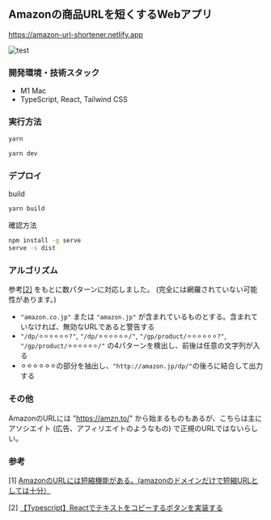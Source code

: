 ## Amazonの商品URLを短くするWebアプリ

https://amazon-url-shortener.netlify.app

![test](https://github.com/Wataru823/amazon_url_shortener/assets/74819028/2eba39e7-5335-45a6-8ebb-03f773f1a36f)

### 開発環境・技術スタック
- M1 Mac
- TypeScript, React, Tailwind CSS

### 実行方法

```bash
yarn
```

```bash
yarn dev
```

### デプロイ
build
```bash
yarn build
```

確認方法
```bash
npm install -g serve
serve -s dist
```

### アルゴリズム

参考[[2]](https://takuya-1st.hatenablog.jp/entry/2013/12/24/005719) をもとに数パターンに対応しました。
(完全には網羅されていない可能性があります。)

- `"amazon.co.jp"` または `"amazon.jp"` が含まれているものとする。含まれていなければ、無効なURLであると警告する
- `"/dp/⚪︎⚪︎⚪︎⚪︎⚪︎⚪︎?"`, `"/dp/⚪︎⚪︎⚪︎⚪︎⚪︎⚪︎/"`, `"/gp/product/⚪︎⚪︎⚪︎⚪︎⚪︎⚪︎?"`, `"/gp/product/⚪︎⚪︎⚪︎⚪︎⚪︎⚪︎/"` の4パターンを検出し、前後は任意の文字列が入る
- ⚪︎⚪︎⚪︎⚪︎⚪︎⚪︎の部分を抽出し、`"http://amazon.jp/dp/"`の後ろに結合して出力する


### その他
AmazonのURLには "https://amzn.to/" から始まるものもあるが、こちらは主にアソシエイト (広告、アフィリエイトのようなもの) で正規のURLではないらしい。


### 参考
[1] [AmazonのURLには短縮機能がある。(amazonのドメインだけで短縮URLとしては十分）](https://takuya-1st.hatenablog.jp/entry/2013/12/24/005719)

[2] [【Typescript】Reactでテキストをコピーするボタンを実装する](https://amateur-engineer-blog.com/copy-button-with-typescript-react/)
